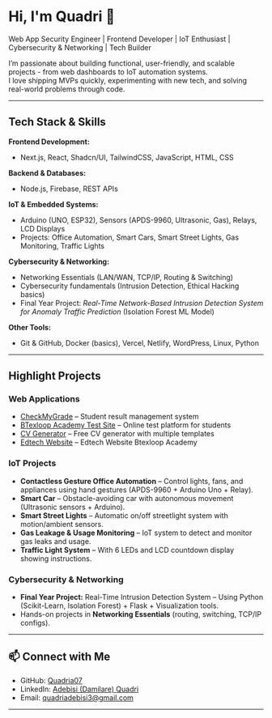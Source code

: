 # Hi, I'm Quadri 👋  

Web App Security Engineer | Frontend Developer | IoT Enthusiast | Cybersecurity & Networking | Tech Builder  

I’m passionate about building functional, user-friendly, and scalable projects - from web dashboards to IoT automation systems.  
I love shipping MVPs quickly, experimenting with new tech, and solving real-world problems through code.  

---

## Tech Stack & Skills  

**Frontend Development:**  
- Next.js, React, Shadcn/UI, TailwindCSS, JavaScript, HTML, CSS  

**Backend & Databases:**  
- Node.js, Firebase, REST APIs  

**IoT & Embedded Systems:**  
- Arduino (UNO, ESP32), Sensors (APDS-9960, Ultrasonic, Gas), Relays, LCD Displays  
- Projects: Office Automation, Smart Cars, Smart Street Lights, Gas Monitoring, Traffic Lights  

**Cybersecurity & Networking:**  
- Networking Essentials (LAN/WAN, TCP/IP, Routing & Switching)  
- Cybersecurity fundamentals (Intrusion Detection, Ethical Hacking basics)  
- Final Year Project: *Real-Time Network-Based Intrusion Detection System for Anomaly Traffic Prediction* (Isolation Forest ML Model)  

**Other Tools:**  
- Git & GitHub, Docker (basics), Vercel, Netlify, WordPress, Linux, Python  

---

## Highlight Projects  

### Web Applications  
- [CheckMyGrade](https://checkmygrade.com.ng/) – Student result management system  
- [BTexloop Academy Test Site](https://test.btexloopacademy.com.ng/) – Online test platform for students  
- [CV Generator](https://cv.btexloopacademy.com.ng/) – Free CV generator with multiple templates
- [Edtech Website](https://btexloopacademy.com.ng/) – Edtech Website Btexloop Academy

### IoT Projects  
- **Contactless Gesture Office Automation** – Control lights, fans, and appliances using hand gestures (APDS-9960 + Arduino Uno + Relay).  
- **Smart Car** – Obstacle-avoiding car with autonomous movement (Ultrasonic sensors + Arduino).  
- **Smart Street Lights** – Automatic on/off streetlight system with motion/ambient sensors.  
- **Gas Leakage & Usage Monitoring** – IoT system to detect and monitor gas leaks and usage.  
- **Traffic Light System** – With 6 LEDs and LCD countdown display showing instructions.  

### Cybersecurity & Networking  
- **Final Year Project:** Real-Time Intrusion Detection System – Using Python (Scikit-Learn, Isolation Forest) + Flask + Visualization tools.  
- Hands-on projects in **Networking Essentials** (routing, switching, TCP/IP configs).  

---

## 📫 Connect with Me  
- GitHub: [Quadria07](https://github.com/Quadria07)  
- LinkedIn: [Adebisi (Damilare) Quadri](https://www.linkedin.com/in/adebisi-quadri-dray07/)
- Email: quadriadebisi3@gmail.com

---
